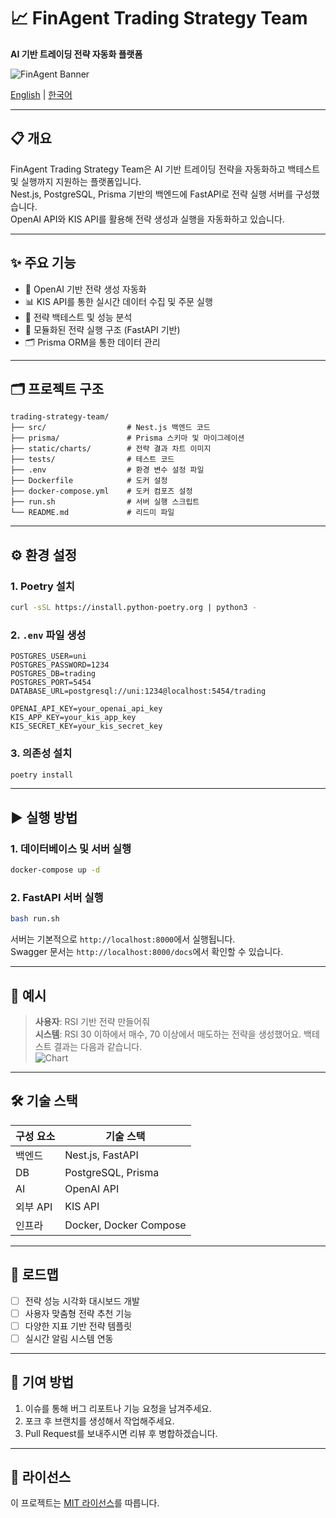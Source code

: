 # 📈 FinAgent Trading Strategy Team

**AI 기반 트레이딩 전략 자동화 플랫폼**

![FinAgent Banner](https://github.com/user-attachments/assets/f9ab1fec-2f29-421d-9575-1221a6d9810b)


[English](./README_en.md) | [한국어](./README.md)

---

## 📋 개요

FinAgent Trading Strategy Team은 AI 기반 트레이딩 전략을 자동화하고 백테스트 및 실행까지 지원하는 플랫폼입니다.  
Nest.js, PostgreSQL, Prisma 기반의 백엔드에 FastAPI로 전략 실행 서버를 구성했습니다.  
OpenAI API와 KIS API를 활용해 전략 생성과 실행을 자동화하고 있습니다.

---

## ✨ 주요 기능

- 🤖 OpenAI 기반 전략 생성 자동화  
- 📊 KIS API를 통한 실시간 데이터 수집 및 주문 실행  
- 🧪 전략 백테스트 및 성능 분석  
- 🧱 모듈화된 전략 실행 구조 (FastAPI 기반)  
- 🗂️ Prisma ORM을 통한 데이터 관리  

---

## 🗂️ 프로젝트 구조

```
trading-strategy-team/
├── src/                  # Nest.js 백엔드 코드
├── prisma/               # Prisma 스키마 및 마이그레이션
├── static/charts/        # 전략 결과 차트 이미지
├── tests/                # 테스트 코드
├── .env                  # 환경 변수 설정 파일
├── Dockerfile            # 도커 설정
├── docker-compose.yml    # 도커 컴포즈 설정
├── run.sh                # 서버 실행 스크립트
└── README.md             # 리드미 파일
```

---

## ⚙️ 환경 설정

### 1. Poetry 설치

```bash
curl -sSL https://install.python-poetry.org | python3 -
```

### 2. `.env` 파일 생성

```env
POSTGRES_USER=uni
POSTGRES_PASSWORD=1234
POSTGRES_DB=trading
POSTGRES_PORT=5454
DATABASE_URL=postgresql://uni:1234@localhost:5454/trading

OPENAI_API_KEY=your_openai_api_key
KIS_APP_KEY=your_kis_app_key
KIS_SECRET_KEY=your_kis_secret_key
```

### 3. 의존성 설치

```bash
poetry install
```

---

## ▶️ 실행 방법

### 1. 데이터베이스 및 서버 실행

```bash
docker-compose up -d
```

### 2. FastAPI 서버 실행

```bash
bash run.sh
```

서버는 기본적으로 `http://localhost:8000`에서 실행됩니다.  
Swagger 문서는 `http://localhost:8000/docs`에서 확인할 수 있습니다.

---

## 💬 예시

> **사용자**: RSI 기반 전략 만들어줘  
> **시스템**: RSI 30 이하에서 매수, 70 이상에서 매도하는 전략을 생성했어요. 백테스트 결과는 다음과 같습니다.  
> ![Chart](./static/charts/sample_result.png)

---

## 🛠 기술 스택

| 구성 요소   | 기술 스택            |
|------------|----------------------|
| 백엔드     | Nest.js, FastAPI     |
| DB         | PostgreSQL, Prisma   |
| AI         | OpenAI API           |
| 외부 API   | KIS API              |
| 인프라     | Docker, Docker Compose |

---

## 🚀 로드맵

- [ ] 전략 성능 시각화 대시보드 개발  
- [ ] 사용자 맞춤형 전략 추천 기능  
- [ ] 다양한 지표 기반 전략 템플릿  
- [ ] 실시간 알림 시스템 연동  

---

## 🤝 기여 방법

1. 이슈를 통해 버그 리포트나 기능 요청을 남겨주세요.
2. 포크 후 브랜치를 생성해서 작업해주세요.
3. Pull Request를 보내주시면 리뷰 후 병합하겠습니다.

---

## 📄 라이선스

이 프로젝트는 [MIT 라이선스](./LICENSE)를 따릅니다.
